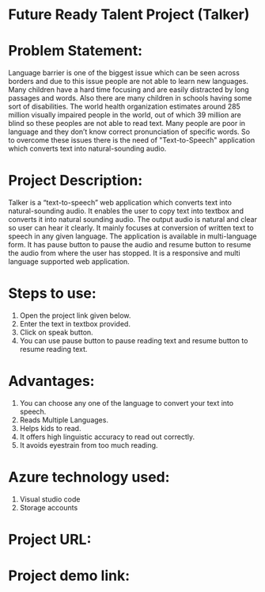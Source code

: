 # Future Ready Talent Project (Talker)
# Problem Statement: 
Language barrier is one of the biggest issue which can be seen across borders and due to this issue people are not able to learn new languages. Many children have a hard time focusing and are easily distracted by long passages and words. Also there are many children in schools having some sort of disabilities. The world health organization estimates around 285 million visually impaired people in the world, out of which 39 million are blind so these peoples are not able to read text. Many people are poor in language and they don’t know correct pronunciation of specific words. So to overcome these issues there is the need of "Text-to-Speech" application which converts text into natural-sounding audio.
# Project Description:
Talker is a “text-to-speech” web application which converts text into natural-sounding audio. It enables the user to copy text into textbox and converts it into natural sounding audio. The output audio is natural and clear so user can hear it clearly. It mainly focuses at conversion of written text to speech in any given language. The application is available in multi-language form. It has pause button to pause the audio and resume button to resume the audio from where the user has stopped. It is a responsive and multi language supported web application.
# Steps to use:
1) Open the project link given below.
2) Enter the text in textbox provided.
3) Click on speak button.
4) You can use pause button to pause reading text and resume button to resume reading text.
# Advantages:
1) You can choose any one of the language to convert your text into speech.
2) Reads Multiple Languages.
3) Helps kids to read.
4) It offers high linguistic accuracy to read out correctly.
5) It avoids eyestrain from too much reading.
# Azure technology used:
1) Visual studio code
2) Storage accounts
# Project URL:

# Project demo link:
